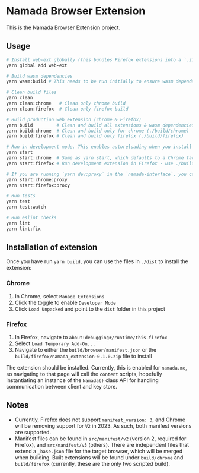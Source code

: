 # Namada Browser Extension

This is the Namada Browser Extension project.

## Usage

```bash
# Install web-ext globally (this bundles Firefox extensions into a `.zip` file):
yarn global add web-ext

# Build wasm dependencies
yarn wasm:build # This needs to be run initially to ensure wasm dependencies are available

# Clean build files
yarn clean
yarn clean:chrome   # Clean only chrome build
yarn clean:firefox  # Clean only firefox build

# Build production web extension (chrome & Firefox)
yarn build         # Clean and build all extensions & wasm dependencies
yarn build:chrome  # Clean and build only for chrome (./build/chrome)
yarn build:firefox # Clean and build only firefox (./build/firefox)

# Run in development mode. This enables autoreloading when you install the extension at ./build/chrome
yarn start
yarn start:chrome  # Same as yarn start, which defaults to a Chrome target
yarn start:firefox # Run development extension in Firefox - use ./build/firefox

# If you are running `yarn dev:proxy` in the `namada-interface`, you can make use of that proxy by using:
yarn start:chrome:proxy
yarn start:firefox:proxy

# Run tests
yarn test
yarn test:watch

# Run eslint checks
yarn lint
yarn lint:fix
```

## Installation of extension

Once you have run `yarn build`, you can use the files in `./dist` to install the extension:

### Chrome

1. In Chrome, select `Manage Extensions`
2. Click the toggle to enable `Developer Mode`
3. Click `Load Unpacked` and point to the `dist` folder in this project

### Firefox

1. In Firefox, navigate to `about:debugging#/runtime/this-firefox`
2. Select `Load Temporary Add-On...`
3. Navigate to either the `build/browser/manifest.json` or the `build/firefox/namada_extension-0.1.0.zip` file to install

The extension should be installed. Currently, this is enabled for `namada.me`, so navigating to that page will call the `content` scripts,
hopefully instantiating an instance of the `Namada()` class API for handling communication between client and key store.

## Notes

- Currently, Firefox does not support `manifest_version: 3`, and Chrome will be removing support for `V2` in 2023. As such, both manifest versions are supported.
- Manifest files can be found in `src/manifest/v2` (version 2, required for Firefox), and `src/manifest/v3` (others). There are independent files that
  extend a `_base.json` file for the target browser, which will be merged when building. Built extensions will be found under `build/chrome` and `build/firefox` (currently, these are the only two scripted build).
